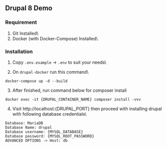 ## Drupal 8 Demo

### Requirement
1. Git Installed\
2. Docker (with Docker-Compose) Installed\

### Installation
1. Copy `.env.example` -> `.env` to suit your needs\

2. On `drupal-docker` run this command\
```
docker-compose up -d --build
```

3. After finished, run command below for composer install
```
docker exec -it {DRUPAL_CONTAINER_NAME} composer install -vvv
```

4. Visit http://localhost:{DRUPAL_PORT} then proceed with installing drupal with following database credentials\
```
Database: MariaDB
Database Name: drupal
Database username: {MYSQL_DATABASE}
Database password: {MYSQL_ROOT_PASSWORD}
ADVANCED OPTIONS -> Host: db
```